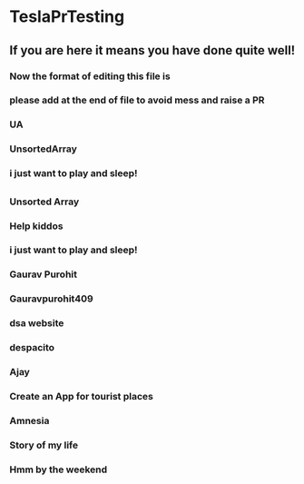 # TeslaPrTesting

## If you are here it means you have done quite well!

### Now the format of editing this file is

### please add at the end of file to avoid mess and raise a PR

### UA



### UnsortedArray


### i just want to play and sleep!

##

### Unsorted Array

### Help kiddos

### i just want to play and sleep!

### Gaurav Purohit

### Gauravpurohit409

### dsa website 

### despacito 


### Ajay
### Create an App for tourist places
### Amnesia
### Story of my life
### Hmm by the weekend




